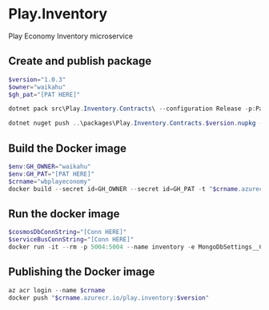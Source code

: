 # Play.Inventory
Play Economy Inventory microservice

## Create and publish package
```powershell
$version="1.0.3"
$owner="waikahu"
$gh_pat="[PAT HERE]"

dotnet pack src\Play.Inventory.Contracts\ --configuration Release -p:PackageVersion=$version -p:RepositoryUrl=https://github.com/$owner/play.inventory -o ..\packages

dotnet nuget push ..\packages\Play.Inventory.Contracts.$version.nupkg --api-key $gh_pat --source "github" 
```

## Build the Docker image
```powershell
$env:GH_OWNER="waikahu"
$env:GH_PAT="[PAT HERE]"
$crname="wbplayeconomy"
docker build --secret id=GH_OWNER --secret id=GH_PAT -t "$crname.azurecr.io/play.inventory:$version" .
```

## Run the docker image
```powershell
$cosmosDbConnString="[Conn HERE]"
$serviceBusConnString="[Conn HERE]"
docker run -it --rm -p 5004:5004 --name inventory -e MongoDbSettings__ConnectionString=$cosmosDbConnString -e ServiceBusSettings__ConnectionString=$serviceBusConnString -e ServiceSettings__MessageBroker="SERVICEBUS" play.inventory:$version
```

## Publishing the Docker image
```powershell
az acr login --name $crname
docker push "$crname.azurecr.io/play.inventory:$version"
```